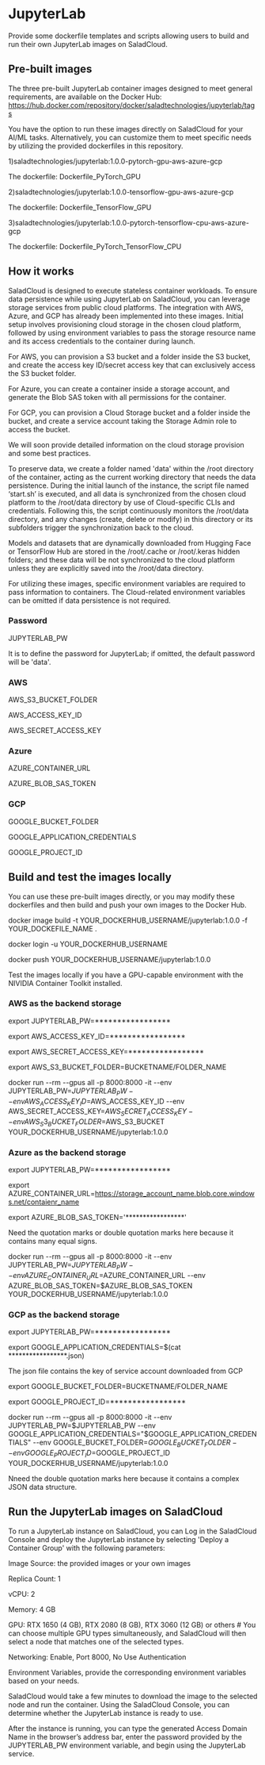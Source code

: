 # JupyterLab
Provide some dockerfile templates and scripts allowing users to build and run their own JupyterLab images on SaladCloud.

## Pre-built images
The three pre-built JupyterLab container images designed to meet general requirements, are available on the Docker Hub:
https://hub.docker.com/repository/docker/saladtechnologies/jupyterlab/tags

You have the option to run these images directly on SaladCloud for your AI/ML tasks. Alternatively, you can customize them to meet specific needs by utilizing the provided dockerfiles in this repository.

1)saladtechnologies/jupyterlab:1.0.0-pytorch-gpu-aws-azure-gcp

The dockerfile: Dockerfile_PyTorch_GPU

2)saladtechnologies/jupyterlab:1.0.0-tensorflow-gpu-aws-azure-gcp

The dockerfile: Dockerfile_TensorFlow_GPU

3)saladtechnologies/jupyterlab:1.0.0-pytorch-tensorflow-cpu-aws-azure-gcp

The dockerfile: Dockerfile_PyTorch_TensorFlow_CPU

## How it works
SaladCloud is designed to execute stateless container workloads. To ensure data persistence while using JupyterLab on SaladCloud, you can leverage storage services from public cloud platforms. The integration with AWS, Azure, and GCP has already been implemented into these images.
Initial setup involves provisioning cloud storage in the chosen cloud platform, followed by using environment variables to pass the storage resource name and its access credentials to the container during launch.

For AWS, you can provision a S3 bucket and a folder inside the S3 bucket, and create the access key ID/secret access key that can exclusively access the S3 bucket folder.

For Azure, you can create a container inside a storage account, and generate the Blob SAS token with all permissions for the container.

For GCP, you can provision a Cloud Storage bucket and a folder inside the bucket, and create a service account taking the Storage Admin role to access the bucket.

We will soon provide detailed information on the cloud storage provision and some best practices.

To preserve data, we create a folder named 'data' within the /root directory of the container, acting as the current working directory that needs the data persistence.
During the initial launch of the instance, the script file named ‘start.sh’ is executed, and all data is synchronized from the chosen cloud platform to the /root/data directory by use of Cloud-specific CLIs and credentials.
Following this, the script continuously monitors the /root/data directory, and any changes (create, delete or modify) in this directory or its subfolders trigger the synchronization back to the cloud.

Models and datasets that are dynamically downloaded from Hugging Face or TensorFlow Hub are stored in the /root/.cache or /root/.keras hidden folders; and these data will be not synchronized to the cloud platform unless they are explicitly saved into the /root/data directory.

For utilizing these images, specific environment variables are required to pass information to containers.
The Cloud-related environment variables can be omitted if data persistence is not required.

### Password
JUPYTERLAB_PW

It is to define the password for JupyterLab; if omitted, the default password will be 'data'.

### AWS
AWS_S3_BUCKET_FOLDER

AWS_ACCESS_KEY_ID

AWS_SECRET_ACCESS_KEY

### Azure
AZURE_CONTAINER_URL

AZURE_BLOB_SAS_TOKEN

### GCP
GOOGLE_BUCKET_FOLDER

GOOGLE_APPLICATION_CREDENTIALS

GOOGLE_PROJECT_ID

## Build and test the images locally
You can use these pre-built images directly, or you may modify these dockerfiles and then build and push your own images to the Docker Hub.

docker image build -t YOUR_DOCKERHUB_USERNAME/jupyterlab:1.0.0 -f YOUR_DOCKEFILE_NAME .

docker login -u YOUR_DOCKERHUB_USERNAME

docker push YOUR_DOCKERHUB_USERNAME/jupyterlab:1.0.0

Test the images locally if you have a GPU-capable environment with the NIVIDIA Container Toolkit installed.

### AWS as the backend storage
export JUPYTERLAB_PW=*****************

export AWS_ACCESS_KEY_ID=*****************

export AWS_SECRET_ACCESS_KEY=*****************

export AWS_S3_BUCKET_FOLDER=BUCKETNAME/FOLDER_NAME

docker run --rm --gpus all -p 8000:8000 -it
--env JUPYTERLAB_PW=$JUPYTERLAB_PW
--env AWS_ACCESS_KEY_ID=$AWS_ACCESS_KEY_ID --env AWS_SECRET_ACCESS_KEY=$AWS_SECRET_ACCESS_KEY --env AWS_S3_BUCKET_FOLDER=$AWS_S3_BUCKET
YOUR_DOCKERHUB_USERNAME/jupyterlab:1.0.0

### Azure as the backend storage
export JUPYTERLAB_PW=*****************

export AZURE_CONTAINER_URL=https://storage_account_name.blob.core.windows.net/contaienr_name

export AZURE_BLOB_SAS_TOKEN='*****************' 

Need the quotation marks or double quotation marks here because it contains many equal signs.

docker run --rm --gpus all -p 8000:8000 -it
--env JUPYTERLAB_PW=$JUPYTERLAB_PW
--env AZURE_CONTAINER_URL=$AZURE_CONTAINER_URL --env AZURE_BLOB_SAS_TOKEN=$AZURE_BLOB_SAS_TOKEN
YOUR_DOCKERHUB_USERNAME/jupyterlab:1.0.0

### GCP as the backend storage
export JUPYTERLAB_PW=*****************

export GOOGLE_APPLICATION_CREDENTIALS=$(cat *****************.json) 

The json file contains the key of service account downloaded from GCP

export GOOGLE_BUCKET_FOLDER=BUCKETNAME/FOLDER_NAME

export GOOGLE_PROJECT_ID=*****************

docker run --rm --gpus all -p 8000:8000 -it
--env JUPYTERLAB_PW=$JUPYTERLAB_PW
--env GOOGLE_APPLICATION_CREDENTIALS="$GOOGLE_APPLICATION_CREDENTIALS" 
--env GOOGLE_BUCKET_FOLDER=$GOOGLE_BUCKET_FOLDER --env GOOGLE_PROJECT_ID=$GOOGLE_PROJECT_ID
YOUR_DOCKERHUB_USERNAME/jupyterlab:1.0.0

Nneed the double quotation marks here because it contains a complex JSON data structure.

## Run the JupyterLab images on SaladCloud
To run a JupyterLab instance on SaladCloud, you can Log in the SaladCloud Console and deploy the JupyterLab instance by selecting 'Deploy a Container Group' with the following parameters:

Image Source: the provided images or your own images

Replica Count: 1

vCPU: 2

Memory: 4 GB

GPU: RTX 1650 (4 GB), RTX 2080 (8 GB), RTX 3060 (12 GB) or others # You can choose multiple GPU types simultaneously, and SaladCloud will then select a node that matches one of the selected types.

Networking: Enable, Port 8000, No Use Authentication 

Environment Variables, provide the corresponding environment variables based on your needs.

SaladCloud would take a few minutes to download the image to the selected node and run the container. Using the SaladCloud Console, you can determine whether the JupyterLab instance is ready to use.

After the instance is running, you can type the generated Access Domain Name in the browser’s address bar, enter the password provided by the JUPYTERLAB_PW environment variable, and begin using the JupyterLab service.
